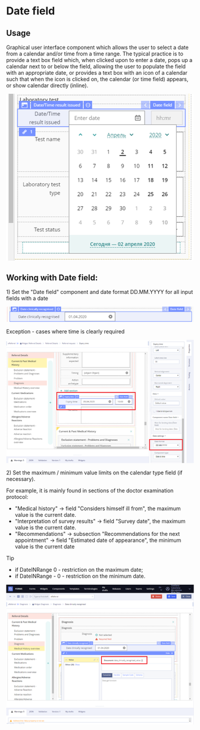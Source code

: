 # Date field

## Usage <a id="Datefield-Usage"></a>

Graphical user interface component which allows the user to select a date from a calendar and/or time from a time range. The typical practice is to provide a text box field which, when clicked upon to enter a date, pops up a calendar next to or below the field, allowing the user to populate the field with an appropriate date, or provides a text box with an icon of a calendar such that when the icon is clicked on, the calendar \(or time field\) appears, or show calendar directly \(inline\).

![](../.gitbook/assets/34839803.png)

## Working with Date field: <a id="Datefield-WorkingwithDatefield:"></a>

1\) Set the "Date field" component and date format DD.MM.YYYY for all input fields with a date

![](../.gitbook/assets/34839648.png)

Exception - cases where time is clearly required

![](../.gitbook/assets/34839655.png)

2\) Set the maximum / minimum value limits on the calendar type field \(if necessary\).

For example, it is mainly found in sections of the doctor examination protocol:

* "Medical history" -&gt; field "Considers himself ill from", the maximum value is the current date.
* "Interpretation of survey results" -&gt; field "Survey date", the maximum value is the current date.
* "Recommendations" -&gt; subsection "Recommendations for the next appointment" -&gt; field "Estimated date of appearance", the minimum value is the current date

Tip

* if DateINRange 0 - restriction on the maximum date;
* if DateINRange - 0 - restriction on the minimum date.

![](../.gitbook/assets/34839650.png)

